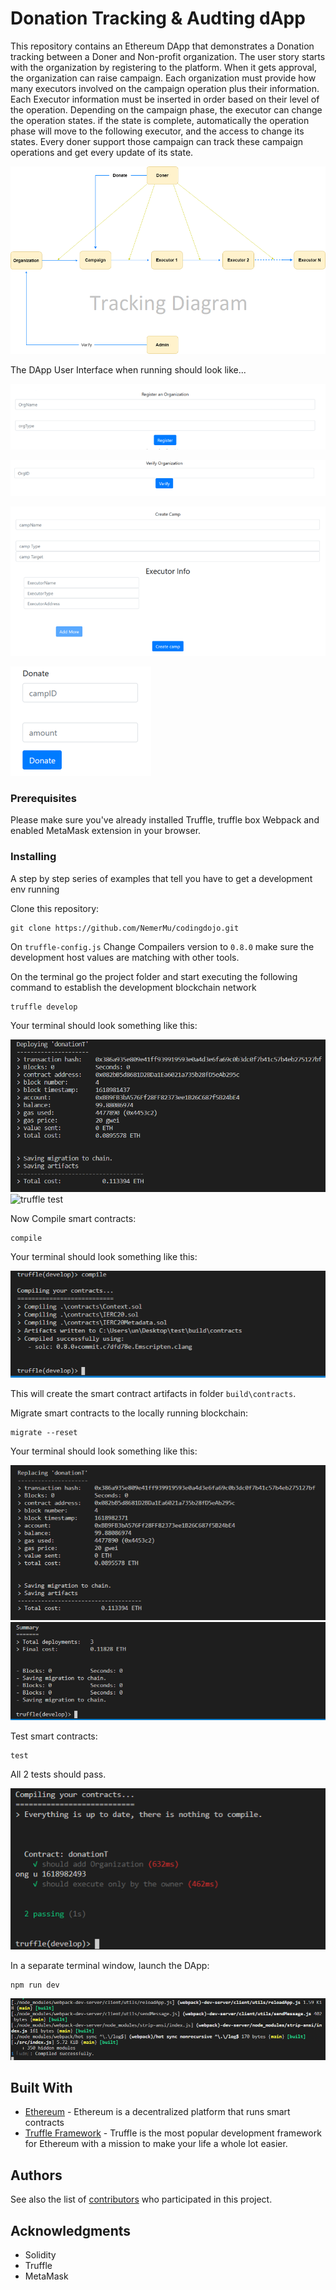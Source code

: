 # Donation Tracking & Audting dApp

This repository contains an Ethereum DApp that demonstrates a Donation tracking between a Doner and Non-profit organization. The user story starts with the organization by registering to the platform. When it gets approval, the organization can raise campaign. Each organization must provide how many executors involved on the campaign operation plus their information. Each Executor information must be inserted in order based on their level of the operation. Depending on the campaign phase, the executor can change the operation states. if the state is complete, automatically the operation phase will move to the following executor, and the access to change its states. Every doner support those campaign can track these campaign operations and get every update of its state.

![image](images/Tracking_Diagram_1.png)


The DApp User Interface when running should look like...

![image](images/regOrg.PNG)

![image](images/verOrg.PNG)

![image](images/add_camp.PNG)

![image](images/donate.PNG)




### Prerequisites

Please make sure you've already installed Truffle, truffle box Webpack and enabled MetaMask extension in your browser.


### Installing

A step by step series of examples that tell you have to get a development env running

Clone this repository:

```
git clone https://github.com/NemerMu/codingdojo.git
```

On ```truffle-config.js``` Change Compailers version to ```0.8.0``` make sure the development host values are matching with other tools.

On the terminal go the project folder and start executing the following command to establish the development blockchain network
```
truffle develop
```

Your terminal should look something like this:

![truffle test](images/truffle_develop1.PNG)
![truffle test](images/truffle_develop2.PNG)

Now Compile smart contracts:

```
compile
```

Your terminal should look something like this:

![truffle test](images/compile_1.PNG)

This will create the smart contract artifacts in folder ```build\contracts```.

Migrate smart contracts to the locally running blockchain:

```
migrate --reset
```

Your terminal should look something like this:

![truffle test](images/migrate_1.PNG)
![truffle test](images/migrate_2.PNG)

Test smart contracts:

```
test
```

All 2 tests should pass.

![truffle test](images/test_1.PNG)


In a separate terminal window, launch the DApp:

```
npm run dev
```

![truffle test](images/run_dev.PNG)

## Built With

* [Ethereum](https://www.ethereum.org/) - Ethereum is a decentralized platform that runs smart contracts
* [Truffle Framework](http://truffleframework.com/) - Truffle is the most popular development framework for Ethereum with a mission to make your life a whole lot easier.


## Authors

See also the list of [contributors](https://github.com/your/project/contributors.md) who participated in this project.

## Acknowledgments

* Solidity
* Truffle
* MetaMask
